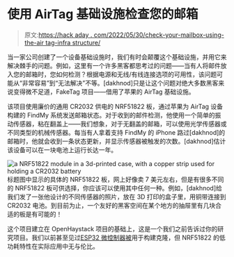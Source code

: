 # 使用 AirTag 基础设施检查您的邮箱

> 原文:[https://hack aday . com/2022/05/30/check-your-mailbox-using-the-air tag-infra structure/](https://hackaday.com/2022/05/30/check-your-mailbox-using-the-airtag-infrastructure/)

当一家公司创建了一个设备基础设施时，我们有时会颠覆这个基础设施，并用它来解决棘手的问题。例如，这里有一个许多黑客都思考过的问题——当有人将邮件放入您的邮箱时，您如何检测？根据电源和无线/有线连接选项的可用性，该问题可能从“非常容易”到“无法解决”不等。[dakhnod]只是让这个问题对绝大多数黑客来说变得微不足道，FakeTag 项目——借用了苹果的 AirTag 基础设施。

该项目使用廉价的通用 CR2032 供电的 NRF51822 板，通过苹果为 AirTag 设备构建的 FindMy 系统发送邮箱状态。对于收到的邮件检测，他使用一个简单的振动传感器，粘在翻盖上——我们想象，对于无翻盖的邮箱，可以使用光学传感器或不同类型的机械传感器。每当有人拿着支持 FindMy 的 iPhone 路过[dakhnod]的邮箱时，他就会收到一条状态更新，并显示传感器被触发的次数。[dakhnod]估计该设备可以在一块电池上运行长达一年。

![a NRF51822 module in a 3d-printed case, with a copper strip used for holding a CR2032 battery](../Images/a0d9d90ec03e757c3c0fa4ec3680f927.png)标题图中显示的具体的 NRF51822 板，网上好像卖 7 美元左右，但是有很多不同的 NRF51822 板可供选择，你应该可以使用其中任何一种。例如，[dakhnod]给我们发了一张他设计的不同传感器的照片，放在 3D 打印的盒子里，用铜带连接到 CR2032 电池。到目前为止，一个友好的黑客空间在某个地方的抽屉里有几块合适的板是有可能的！

这个项目建立在 OpenHaystack 项目的基础上，这是一个我们之前告诉过你的研究项目。我们以前甚至见过[ESP32 微控制器被](https://hackaday.com/2022/02/22/no-privacy-cloning-the-airtag/)用于构建克隆，但 NRF51822 的低功耗特性在实际应用中无与伦比。